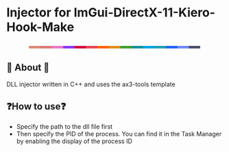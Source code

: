 # Injector for ImGui-DirectX-11-Kiero-Hook-Make

<p align="center">
  <img src="./docs/latte.png" width="400" />
</p>

## 📩 About 📩
DLL injector written in C++ and uses the ax3-tools template

## ❓How to use❓
* Specify the path to the dll file first
* Then specify the PID of the process. You can find it in the Task Manager by enabling the display of the process ID